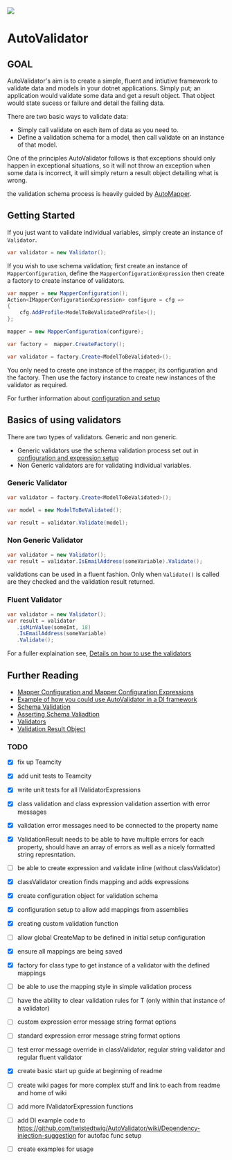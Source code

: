 <a href="http://home.houseofhawkins.com:8080/viewType.html?buildTypeId=AutoValidator_Nuget&guest=1">
<img src="http://home.houseofhawkins.com:8080/app/rest/builds/buildType:(id:AutoValidator_Nuget)/statusIcon"/>
</a>

# AutoValidator

## GOAL

AutoValidator's aim is to create a simple, fluent and intiutive framework to validate data and models in your dotnet applications. Simply put; an application would validate some data and get a result object.  That object would state sucess or failure and detail the failing data.

There are two basic ways to validate data:

 * Simply call validate on each item of data as you need to.
 * Define a validation schema for a model, then call validate on an instance of that model.

One of the principles AutoValidator follows is that exceptions should only happen in exceptional situations, so it will not throw an exception when some data is incorrect, it will simply return a result object detailing what is wrong.

the validation schema process is heavily guided by [AutoMapper](https://github.com/AutoMapper/AutoMapper).


## Getting Started

If you just want to validate individual variables, simply create an instance of `Validator`.

 ```c#
 var validator = new Validator();
 ```

If you wish to use schema validation; first create an instance of `MapperConfiguration`, define the `MapperConfigurationExpression` then create a factory to create instance of validators.

```c#
var mapper = new MapperConfiguration();
Action<IMapperConfigurationExpression> configure = cfg =>
{
    cfg.AddProfile<ModelToBeValidatedProfile>();
};

mapper = new MapperConfiguration(configure);

var factory =  mapper.CreateFactory();

var validator = factory.Create<ModelToBeValidated>();
```

You only need to create one instance of the mapper, its configuration and the factory.  Then use the factory instance to create new instances of the validator as required.

For further information about [configuration and setup](https://github.com/twistedtwig/AutoValidator/wiki/Mapper-Configuration-Setup)


## Basics of using validators

There are two types of validators.  Generic and non generic.

 - Generic validators use the schema validation process set out in [configuration and expression setup](https://github.com/twistedtwig/AutoValidator/wiki/Mapper-Configuration-Setup)
 - Non Generic validators are for validating individual variables.

 ### Generic Validator
 ```c#
var validator = factory.Create<ModelToBeValidated>();

var model = new ModelToBeValidated();

var result = validator.Validate(model);
 ```

 ### Non Generic Validator
 ```c#
 var validator = new Validator();
 var result = validator.IsEmailAddress(someVariable).Validate();
 ```
 
validations can be used in a fluent fashion.  Only when `Validate()` is called are they checked and the validation result returned.

### Fluent Validator
 ```c#
 var validator = new Validator();
 var result = validator
	.isMinValue(someInt, 18)
	.IsEmailAddress(someVariable)
	.Validate();
 ```

For a fuller explaination see, [Details on how to use the validators](https://github.com/twistedtwig/AutoValidator/wiki/Validator-usage)



 ## Further Reading

 - [Mapper Configuration and Mapper Configuration Expressions](https://github.com/twistedtwig/AutoValidator/wiki/Mapper-Configuration-Setup)
 - [Example of how you could use AutoValidator in a DI framework](https://github.com/twistedtwig/AutoValidator/wiki/Dependency-injection-suggestion)
 - [Schema Validation](https://github.com/twistedtwig/AutoValidator/wiki/Validation-Schemas)
 - [Asserting Schema Valiadtion](https://github.com/twistedtwig/AutoValidator/wiki/Asserting-Schema-validation)
 - [Validators](https://github.com/twistedtwig/AutoValidator/wiki/Validator-usage)
 - [Validation Result Object](https://github.com/twistedtwig/AutoValidator/wiki/Validator-Results)


### TODO
 - [x] fix up Teamcity
 - [x] add unit tests to Teamcity
 - [x] write unit tests for all IValidatorExpressions
 - [x] class validation and class expression validation assertion with error messages
 - [x] validation error messages need to be connected to the property name
 - [x] ValidationResult needs to be able to have multiple errors for each property, should have an array of errors as well as a nicely formatted string represntation.
 - [ ] be able to create expression and validate inline (without classValidator)
 - [x] classValidator creation finds mapping and adds expressions
 - [x] create configuration object for validation schema
 - [x] configuration setup to allow add mappings from assemblies
 - [x] creating custom validation function
 - [ ] allow global CreateMap to be defined in initial setup configuration
 - [x] ensure all mappings are being saved
 - [x] factory for class type to get instance of a validator with the defined mappings
 - [ ] be able to use the mapping style in simple validation process
 - [ ] have the ability to clear validation rules for T (only within that instance of a validator)
 - [ ] custom expression error message string format options
 - [ ] standard expression error message string format options
 - [ ] test error message override in classValidator, regular string validator and regular fluent validator
 - [x] create basic start up guide at beginning of readme
 - [ ] create wiki pages for more complex stuff and link to each from readme and home of wiki
 - [ ] add more IValidatorExpression functions
 - [ ] add DI example code to https://github.com/twistedtwig/AutoValidator/wiki/Dependency-injection-suggestion for autofac func setup
 - [ ] create examples for usage


